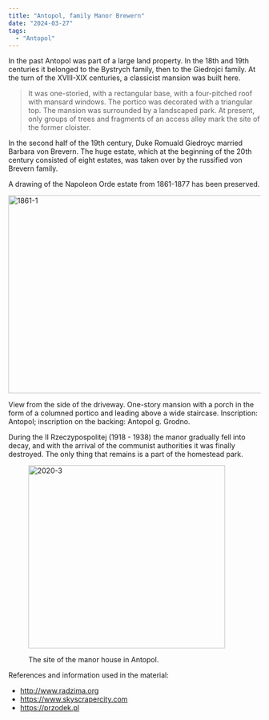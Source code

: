 ```yaml
---
title: "Antopol, family Manor Brewern"
date: "2024-03-27"
tags:
  - "Antopol"
---
```


In the past Antopol was part of a large land property. In the 18th and 19th centuries it belonged to the Bystrych family, then to the Giedrojci family. At the turn of the XVIII-XIX centuries, a classicist mansion was built here.

> It was one-storied, with a rectangular base, with a four-pitched roof with mansard windows. The portico was decorated with a triangular top. The mansion was surrounded by a landscaped park. At present, only groups of trees and fragments of an access alley mark the site of the former cloister.

In the second half of the 19th century, Duke Romuald Giedroyc married Barbara von Brevern. The huge estate, which at the beginning of the 20th century consisted of eight estates, was taken over by the russified von Brevern family.

A drawing of the Napoleon Orde estate from 1861-1877 has been preserved.


<a data-flickr-embed="true" href="https://www.flickr.com/photos/98644112@N04/53614966891/in/dateposted-public/" title="1861-1"><img src="https://live.staticflickr.com/65535/53614966891_aa7288c655_z.jpg" width="571" height="395" alt="1861-1"/></a><script async src="//embedr.flickr.com/assets/client-code.js" charset="utf-8"></script>

View from the side of the driveway. One-story mansion with a porch in the form of a columned portico and leading above a wide staircase. Inscription: Antopol; inscription on the backing: Antopol g. Grodno.

During the II Rzeczypospolitej (1918 - 1938) the manor gradually fell into decay, and with the arrival of the communist authorities it was finally destroyed. The only thing that remains is a part of the homestead park.


<figure>

<a data-flickr-embed="true" href="https://www.flickr.com/photos/98644112@N04/53615176378/in/dateposted-public/" title="2020-3"><img src="https://live.staticflickr.com/65535/53615176378_4fd6e367f5_w.jpg" width="393" height="365" alt="2020-3"/></a><script async src="//embedr.flickr.com/assets/client-code.js" charset="utf-8"></script>

<figcaption>

The site of the manor house in Antopol.

</figcaption>

</figure>

References and information used in the material:

- http://www.radzima.org
- https://www.skyscrapercity.com
- https://przodek.pl
